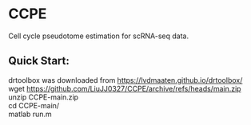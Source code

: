 # CCPE
Cell cycle pseudotome estimation for scRNA-seq data.<br/>
## Quick Start:<br/>
drtoolbox was downloaded from https://lvdmaaten.github.io/drtoolbox/<br/>
wget https://github.com/LiuJJ0327/CCPE/archive/refs/heads/main.zip<br/>
unzip CCPE-main.zip<br/>
cd CCPE-main/<br/>
matlab run.m<br/>

